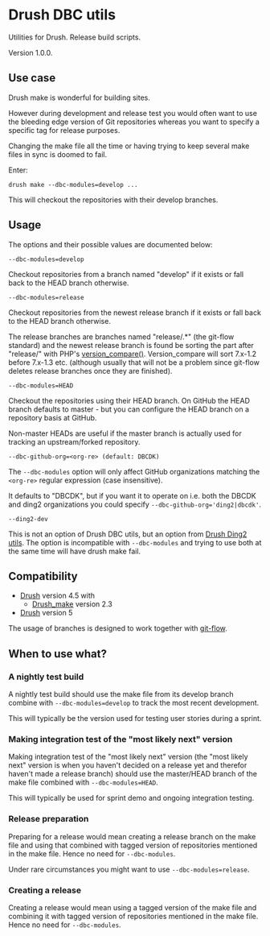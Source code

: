 # Drush DBC utils #

Utilities for Drush. Release build scripts.

Version 1.0.0.

## Use case ##

Drush make is wonderful for building sites.

However during development and release test you would often want to
use the bleeding edge version of Git repositories whereas you want to
specify a specific tag for release purposes.

Changing the make file all the time or having trying to keep several
make files in sync is doomed to fail.

Enter:

    drush make --dbc-modules=develop ...

This will checkout the repositories with their develop branches.

## Usage ##

The options and their possible values are documented below:

	--dbc-modules=develop

Checkout repositories from a branch named "develop" if it exists or
fall back to the HEAD branch otherwise.

	--dbc-modules=release

Checkout repositories from the newest release branch if it exists or
fall back to the HEAD branch otherwise.

The release branches are branches named "release/.*" (the git-flow
standard) and the newest release branch is found be sorting the part
after "release/" with PHP's
[version\_compare()](http://php.net/manual/en/function.version-compare.php).
Version_compare will sort 7.x-1.2 before 7.x-1.3 etc. (although
usually that will not be a problem since git-flow deletes release
branches once they are finished).

	--dbc-modules=HEAD
	
Checkout the repositories using their HEAD branch. On GitHub the HEAD
branch defaults to master - but you can configure the HEAD branch on a
repository basis at GitHub.

Non-master HEADs are useful if the master branch is actually used
for tracking an upstream/forked repository.

	--dbc-github-org=<org-re> (default: DBCDK)
	
The ``--dbc-modules`` option will only affect GitHub organizations
matching the ``<org-re>`` regular expression (case insensitive).

It defaults to "DBCDK", but if you want it to operate on i.e. both the
DBCDK and ding2 organizations you could specify
``--dbc-github-org='ding2|dbcdk'``.

	--ding2-dev
	
This is not an option of Drush DBC utils, but an option from [Drush
Ding2 utils](https://github.com/ding2/drush-ding2-utils). The option
is incompatible with ``--dbc-modules`` and trying to use both at the
same time will have drush make fail.
	
## Compatibility ##

* [Drush](http://drupal.org/project/drush) version 4.5 with
  * [Drush_make](http://drupal.org/project/drush_make) version 2.3
* [Drush](http://drupal.org/project/drush) version 5

The usage of branches is designed to work together with
[git-flow](https://github.com/nvie/gitflow).

## When to use what? ##

### A nightly test build ###

A nightly test build should use the make file from its develop branch
combine with ``--dbc-modules=develop`` to track the most recent
development.

This will typically be the version used for testing user stories
during a sprint.

### Making integration test of the "most likely next" version ###

Making integration test of the "most likely next" version (the "most
likely next" version is when you haven't decided on a release yet and
therefor haven't made a release branch) should use the master/HEAD
branch of the make file combined with ``--dbc-modules=HEAD``.

This will typically be used for sprint demo and ongoing integration
testing.

### Release preparation ###

Preparing for a release would mean creating a release branch on the
make file and using that combined with tagged version of repositories
mentioned in the make file. Hence no need for ``--dbc-modules``.

Under rare circumstances you might want to use
``--dbc-modules=release``.

### Creating a release ###

Creating a release would mean using a tagged version of the make file
and combining it with tagged version of repositories mentioned in the
make file. Hence no need for ``--dbc-modules``.
